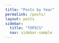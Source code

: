 ```yaml
---
title: "Posts by Year"
permalink: /posts/
layout: posts
sidebar:
  title: "TOPICS"
  nav: sidebar-sample
---
```


